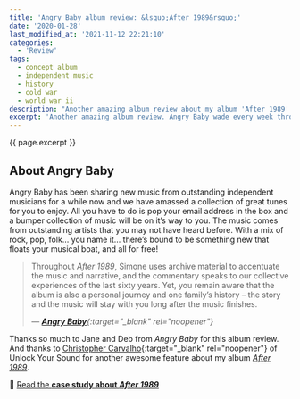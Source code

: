 ```yaml
---
title: 'Angry Baby album review: &lsquo;After 1989&rsquo;'
date: '2020-01-28'
last_modified_at: '2021-11-12 22:21:10'
categories:
  - 'Review'
tags:
  - concept album
  - independent music
  - history
  - cold war
  - world war ii
description: "Another amazing album review about my album 'After 1989': Angry Baby wade every week through great new indie music tracks to find the best gems."
excerpt: 'Another amazing album review. Angry Baby wade every week through great new indie music tracks to find the best gems.'
---
```

<p class="lead">{{ page.excerpt }}</p>

## About Angry Baby

Angry Baby has been sharing new music from outstanding independent musicians for a while now and we have amassed a collection of great tunes for you to enjoy. All you have to do is pop your email address in the box and a bumper collection of music will be on it’s way to you. The music comes from outstanding artists that you may not have heard before. With a mix of rock, pop, folk… you name it… there’s bound to be something new that floats your musical boat, and all for free!

> Throughout _After 1989_, Simone uses archive material to accentuate the music and narrative, and the commentary speaks to our collective experiences of the last sixty years. Yet, you remain aware that the album is also a personal journey and one family’s history – the story and the music will stay with you long after the music finishes.
> 
> <cite>— [**Angry Baby**](http://www.angrybaby.co.uk/minutes-to-midnight-after-1989-a-trip-to-freedom/){:target="_blank" rel="noopener"}</cite>

Thanks so much to Jane and Deb from _Angry Baby_ for this album review. And thanks to [Christopher Carvalho](https://www.youtube.com/channel/UCFYW6EZMLLT0jIi0SJQeUiQ){:target="_blank" rel="noopener"} of Unlock Your Sound for another awesome feature about my album [_After 1989_](work/original-music-productions/after-1989/).

<p class="detached text-uppercase fs-5">🔗 <a href="/work/original-music-productions/after-1989/">Read the <strong class="m2m-letter-spacing-w1">case study about <em>After 1989</em></strong></a></p>